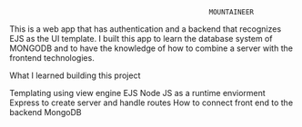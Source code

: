                                                      MOUNTAINEER
                                                     
 This is a web app that has authentication and a backend that recognizes EJS as the UI template. I built this app to learn the database system of MONGODB and to
 have the knowledge of how to combine a server with the frontend technologies.
               
What I learned building this project

  Templating using view engine EJS
Node JS as a runtime enviorment
Express to create server and handle routes 
How to connect front end to the backend
MongoDB

